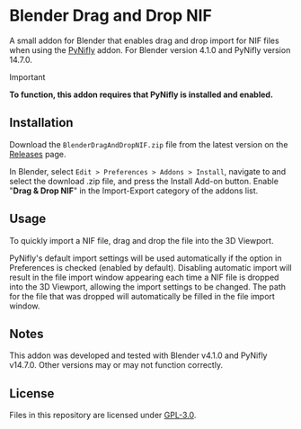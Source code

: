 # Blender Drag and Drop NIF
A small addon for Blender that enables drag and drop import for NIF files when using the [PyNifly](https://github.com/BadDogSkyrim/PyNifly) addon. For Blender version 4.1.0 and PyNifly version 14.7.0.

> [!IMPORTANT] 
> **To function, this addon requires that PyNifly is installed and enabled.**

## Installation
Download the `BlenderDragAndDropNIF.zip` file from the latest version on the [Releases](https://github.com/Sync-67/Blender-Drag-and-Drop-NIF/releases/latest) page.

In Blender, select `Edit > Preferences > Addons > Install`, navigate to and select the download .zip file, and press the Install Add-on button. Enable "**Drag & Drop NIF**" in the Import-Export category of the addons list.

## Usage
To quickly import a NIF file, drag and drop the file into the 3D Viewport.

PyNifly's default import settings will be used automatically if the option in Preferences is checked (enabled by default).
Disabling automatic import will result in the file import window appearing each time a NIF file is dropped into the 3D Viewport, allowing the import settings to be changed. The path for the file that was dropped will automatically be filled in the file import window.

## Notes
This addon was developed and tested with Blender v4.1.0 and PyNifly v14.7.0.
Other versions may or may not function correctly.

## License
Files in this repository are licensed under [GPL-3.0](https://www.gnu.org/licenses/gpl-3.0.html).
